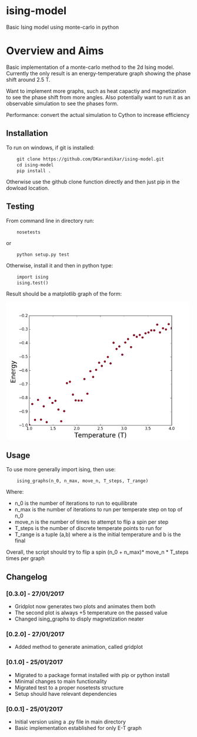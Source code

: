 # ising-model

Basic Ising model using monte-carlo in python

# Overview and Aims

Basic implementation of a monte-carlo method to the 2d Ising model. Currently the only result is an energy-temperature graph showing the phase shift around 2.5 T. 

Want to implement more graphs, such as heat capactiy and magnetization to see the phase shift from more angles. Also potentially want to run it as an observable simulation to see the phases form.

Performance: convert the actual simulation to Cython to increase efficiency

## Installation

To run on windows, if git is installed:

        git clone https://github.com/DKarandikar/ising-model.git
        cd ising-model
        pip install .

Otherwise use the github clone function directly and then just pip in the dowload location.


## Testing

From command line in directory run:

        nosetests
or 

        python setup.py test
        
Otherwise, install it and then in python type:

        import ising
        ising.test()

Result should be a matplotlib graph of the form:

<img src="images/testingexample.png" width="500">

## Usage

To use more generally import ising, then use:

        ising_graphs(n_0, n_max, move_n, T_steps, T_range)

Where:

- n_0 is the number of iterations to run to equilibrate 
- n_max is the number of iterations to run per temperate step on top of n_0
- move_n is the number of times to attempt to flip a spin per step
- T_steps is the number of discrete temperate points to run for 
- T_range is a tuple (a,b) where a is the initial temperature and b is the final

Overall, the script should try to flip a spin (n_0 + n_max)* move_n * T_steps times per graph

## Changelog

### [0.3.0] - 27/01/2017

- Gridplot now generates two plots and animates them both
- The second plot is always +5 temperature on the passed value
- Changed ising_graphs to disply magnetization neater

### [0.2.0] - 27/01/2017

- Added method to generate animation, called gridplot

### [0.1.0] - 25/01/2017

- Migrated to a package format installed with pip or python install
- Minimal changes to main functionality
- Migrated test to a proper nosetests structure
- Setup should have relevant dependencies 


### [0.0.1] - 25/01/2017

- Initial version using a .py file in main directory
- Basic implementation established for only E-T graph